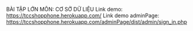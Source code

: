 BÀI TẬP LỚN
MÔN: CƠ SỞ DỮ LIỆU
Link demo: https://tccshopphone.herokuapp.com/
Link demo adminPage:
https://tccshopphone.herokuapp.com/adminPage/dist/admin/sign_in.php
